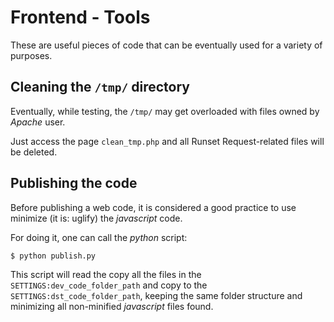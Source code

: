 # Frontend - Tools

These are useful pieces of code that can be eventually used for a variety of purposes.

## Cleaning the ```/tmp/``` directory

Eventually, while testing, the ```/tmp/``` may get overloaded with files owned by *Apache* user.

Just access the page ```clean_tmp.php``` and all Runset Request-related files will be deleted.

## Publishing the code

Before publishing a web code, it is considered a good practice to use minimize (it is: uglify) the *javascript* code.

For doing it, one can call the *python* script:

    $ python publish.py

This script will read the copy all the files in the ``SETTINGS:dev_code_folder_path`` and copy to the ``SETTINGS:dst_code_folder_path``, keeping the same folder structure and minimizing all non-minified *javascript* files found.
